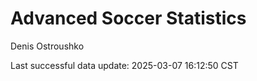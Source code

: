 # Advanced Soccer Statistics
Denis Ostroushko

<!-- gfm -->

Last successful data update: 2025-03-07 16:12:50 CST
